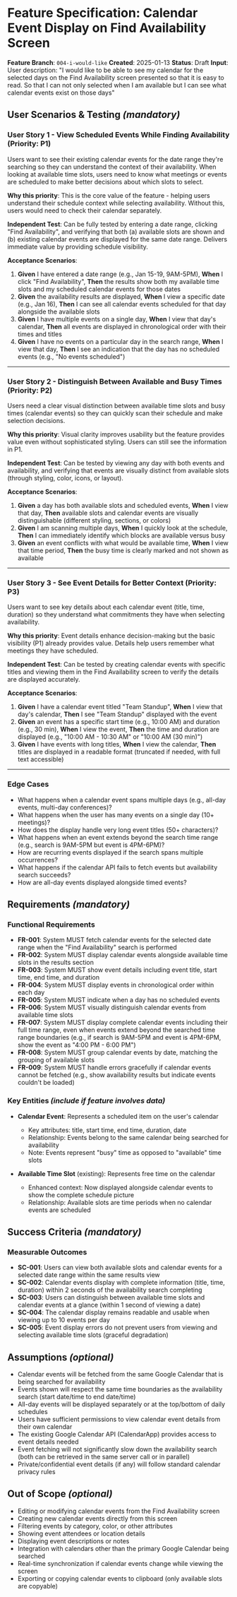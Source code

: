 # Feature Specification: Calendar Event Display on Find Availability Screen

**Feature Branch**: `004-i-would-like`
**Created**: 2025-01-13
**Status**: Draft
**Input**: User description: "I would like to be able to see my calendar for the selected days on the Find Availability screen presented so that it is easy to read. So that I can not only selected when I am available but I can see what calendar events exist on those days"

## User Scenarios & Testing *(mandatory)*

### User Story 1 - View Scheduled Events While Finding Availability (Priority: P1)

Users want to see their existing calendar events for the date range they're searching so they can understand the context of their availability. When looking at available time slots, users need to know what meetings or events are scheduled to make better decisions about which slots to select.

**Why this priority**: This is the core value of the feature - helping users understand their schedule context while selecting availability. Without this, users would need to check their calendar separately.

**Independent Test**: Can be fully tested by entering a date range, clicking "Find Availability", and verifying that both (a) available slots are shown and (b) existing calendar events are displayed for the same date range. Delivers immediate value by providing schedule visibility.

**Acceptance Scenarios**:

1. **Given** I have entered a date range (e.g., Jan 15-19, 9AM-5PM), **When** I click "Find Availability", **Then** the results show both my available time slots and my scheduled calendar events for those dates
2. **Given** the availability results are displayed, **When** I view a specific date (e.g., Jan 16), **Then** I can see all calendar events scheduled for that day alongside the available slots
3. **Given** I have multiple events on a single day, **When** I view that day's calendar, **Then** all events are displayed in chronological order with their times and titles
4. **Given** I have no events on a particular day in the search range, **When** I view that day, **Then** I see an indication that the day has no scheduled events (e.g., "No events scheduled")

---

### User Story 2 - Distinguish Between Available and Busy Times (Priority: P2)

Users need a clear visual distinction between available time slots and busy times (calendar events) so they can quickly scan their schedule and make selection decisions.

**Why this priority**: Visual clarity improves usability but the feature provides value even without sophisticated styling. Users can still see the information in P1.

**Independent Test**: Can be tested by viewing any day with both events and availability, and verifying that events are visually distinct from available slots (through styling, color, icons, or layout).

**Acceptance Scenarios**:

1. **Given** a day has both available slots and scheduled events, **When** I view that day, **Then** available slots and calendar events are visually distinguishable (different styling, sections, or colors)
2. **Given** I am scanning multiple days, **When** I quickly look at the schedule, **Then** I can immediately identify which blocks are available versus busy
3. **Given** an event conflicts with what would be available time, **When** I view that time period, **Then** the busy time is clearly marked and not shown as available

---

### User Story 3 - See Event Details for Better Context (Priority: P3)

Users want to see key details about each calendar event (title, time, duration) so they understand what commitments they have when selecting availability.

**Why this priority**: Event details enhance decision-making but the basic visibility (P1) already provides value. Details help users remember what meetings they have scheduled.

**Independent Test**: Can be tested by creating calendar events with specific titles and viewing them in the Find Availability screen to verify the details are displayed accurately.

**Acceptance Scenarios**:

1. **Given** I have a calendar event titled "Team Standup", **When** I view that day's calendar, **Then** I see "Team Standup" displayed with the event
2. **Given** an event has a specific start time (e.g., 10:00 AM) and duration (e.g., 30 min), **When** I view the event, **Then** the time and duration are displayed (e.g., "10:00 AM - 10:30 AM" or "10:00 AM (30 min)")
3. **Given** I have events with long titles, **When** I view the calendar, **Then** titles are displayed in a readable format (truncated if needed, with full text accessible)

---

### Edge Cases

- What happens when a calendar event spans multiple days (e.g., all-day events, multi-day conferences)?
- What happens when the user has many events on a single day (10+ meetings)?
- How does the display handle very long event titles (50+ characters)?
- What happens when an event extends beyond the search time range (e.g., search is 9AM-5PM but event is 4PM-6PM)?
- How are recurring events displayed if the search spans multiple occurrences?
- What happens if the calendar API fails to fetch events but availability search succeeds?
- How are all-day events displayed alongside timed events?

## Requirements *(mandatory)*

### Functional Requirements

- **FR-001**: System MUST fetch calendar events for the selected date range when the "Find Availability" search is performed
- **FR-002**: System MUST display calendar events alongside available time slots in the results section
- **FR-003**: System MUST show event details including event title, start time, end time, and duration
- **FR-004**: System MUST display events in chronological order within each day
- **FR-005**: System MUST indicate when a day has no scheduled events
- **FR-006**: System MUST visually distinguish calendar events from available time slots
- **FR-007**: System MUST display complete calendar events including their full time range, even when events extend beyond the searched time range boundaries (e.g., if search is 9AM-5PM and event is 4PM-6PM, show the event as "4:00 PM - 6:00 PM")
- **FR-008**: System MUST group calendar events by date, matching the grouping of available slots
- **FR-009**: System MUST handle errors gracefully if calendar events cannot be fetched (e.g., show availability results but indicate events couldn't be loaded)

### Key Entities *(include if feature involves data)*

- **Calendar Event**: Represents a scheduled item on the user's calendar
  - Key attributes: title, start time, end time, duration, date
  - Relationship: Events belong to the same calendar being searched for availability
  - Note: Events represent "busy" time as opposed to "available" time slots

- **Available Time Slot** (existing): Represents free time on the calendar
  - Enhanced context: Now displayed alongside calendar events to show the complete schedule picture
  - Relationship: Available slots are time periods when no calendar events are scheduled

## Success Criteria *(mandatory)*

### Measurable Outcomes

- **SC-001**: Users can view both available slots and calendar events for a selected date range within the same results view
- **SC-002**: Calendar events display with complete information (title, time, duration) within 2 seconds of the availability search completing
- **SC-003**: Users can distinguish between available time slots and calendar events at a glance (within 1 second of viewing a date)
- **SC-004**: The calendar display remains readable and usable when viewing up to 10 events per day
- **SC-005**: Event display errors do not prevent users from viewing and selecting available time slots (graceful degradation)

## Assumptions *(optional)*

- Calendar events will be fetched from the same Google Calendar that is being searched for availability
- Events shown will respect the same time boundaries as the availability search (start date/time to end date/time)
- All-day events will be displayed separately or at the top/bottom of daily schedules
- Users have sufficient permissions to view calendar event details from their own calendar
- The existing Google Calendar API (CalendarApp) provides access to event details needed
- Event fetching will not significantly slow down the availability search (both can be retrieved in the same server call or in parallel)
- Private/confidential event details (if any) will follow standard calendar privacy rules

## Out of Scope *(optional)*

- Editing or modifying calendar events from the Find Availability screen
- Creating new calendar events directly from this screen
- Filtering events by category, color, or other attributes
- Showing event attendees or location details
- Displaying event descriptions or notes
- Integration with calendars other than the primary Google Calendar being searched
- Real-time synchronization if calendar events change while viewing the screen
- Exporting or copying calendar events to clipboard (only available slots are copyable)
